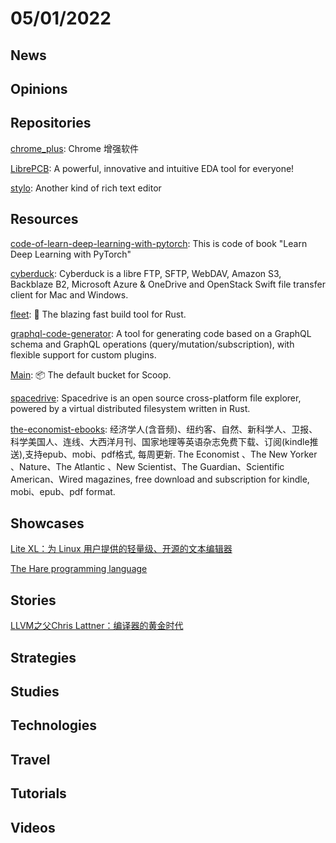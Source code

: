 # 05/01/2022

## News

## Opinions

## Repositories
[chrome_plus](https://github.com/shuax/chrome_plus): Chrome 增强软件

[LibrePCB](https://github.com/LibrePCB/LibrePCB): A powerful, innovative and intuitive EDA tool for everyone!

[stylo](https://github.com/papyrs/stylo): Another kind of rich text editor

## Resources
[code-of-learn-deep-learning-with-pytorch](https://github.com/L1aoXingyu/code-of-learn-deep-learning-with-pytorch): This is code of book "Learn Deep Learning with PyTorch"

[cyberduck](https://github.com/iterate-ch/cyberduck): Cyberduck is a libre FTP, SFTP, WebDAV, Amazon S3, Backblaze B2, Microsoft Azure & OneDrive and OpenStack Swift file transfer client for Mac and Windows.

[fleet](https://github.com/dimensionhq/fleet): 🚀 The blazing fast build tool for Rust.

[graphql-code-generator](https://github.com/dotansimha/graphql-code-generator): A tool for generating code based on a GraphQL schema and GraphQL operations (query/mutation/subscription), with flexible support for custom plugins.

[Main](https://github.com/ScoopInstaller/Main): 📦 The default bucket for Scoop.

[spacedrive](https://github.com/spacedriveapp/spacedrive): Spacedrive is an open source cross-platform file explorer, powered by a virtual distributed filesystem written in Rust.

[the-economist-ebooks](https://github.com/hehonghui/the-economist-ebooks): 经济学人(含音频)、纽约客、自然、新科学人、卫报、科学美国人、连线、大西洋月刊、国家地理等英语杂志免费下载、订阅(kindle推送),支持epub、mobi、pdf格式, 每周更新. The Economist 、The New Yorker 、Nature、The Atlantic 、New Scientist、The Guardian、Scientific American、Wired magazines, free download and subscription for kindle, mobi、epub、pdf format.

## Showcases
[Lite XL：为 Linux 用户提供的轻量级、开源的文本编辑器](https://linux.cn/article-14497-1.html)

[The Hare programming language](https://harelang.org/)

## Stories
[LLVM之父Chris Lattner：编译器的黄金时代](https://my.oschina.net/oneflow/blog/5517044)

## Strategies


## Studies

## Technologies

## Travel

## Tutorials

## Videos
